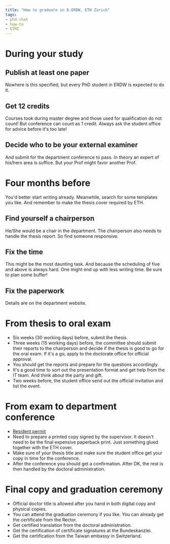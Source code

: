 ```yaml
---
title: "How to graduate in D-ERDW, ETH Zürich"
tags:
- phd-chat
- how-to
- ETHZ
---
```


# During your study

## Publish at least one paper
Nowhere is this specified, but every PhD student in ERDW is expected to do it.

## Get 12 credits
Courses took during master degree and those used for qualification do not count! But conference can count as 1 credit. Always ask the student office for advice before it's too late!

## Decide who to be your external examiner
And submit for the department conference to pass. In theory an expert of his/hers area is suffice. But your Prof might favor another Prof.

# Four months before

You'd better start writing already. Meanwhile, search for some templates you like. And remember to make the thesis cover required by ETH.

## Find yourself a chairperson
He/She would be a chair in the department. The chairperson also needs to handle the thesis report. So find someone responsive.

## Fix the time
This might be the most daunting task. And because the scheduling of five and above is always hard. One might end up with less writing time. Be sure to plan some buffer!

## Fix the paperwork
Details are on the department website.

# From thesis to oral exam
- Six weeks (30 working days) before, submit the thesis.
- Three weeks (15 working days) before, the committee should submit their reports to the chairperson and decide if the thesis is good to go for the oral exam. If it's a go, apply to the doctorate office for official approval.
- You should get the reports and prepare for the questions accordingly.
- It's a good time to sort out the presentation format and get help from the IT team. And think about the party and gift.
- Two weeks before, the student office send out the official invitation and list the event.

# From exam to department conference
- [Resident permit](https://ethz.ch/en/studies/international-immigration-housing/residence-permit/faq-aufenthaltsbewilligung.html)
- Need to prepare a printed copy signed by the supervisor. It doesn't need to be the final expensive paperback print. Just something glued together with the ETH cover.
- Make sure of your thesis title and make sure the student office get your copy in time for the conference.
- After the conference you should get a confirmation. After DK, the rest is then handled by the doctoral administration.

# Final copy and graduation ceremony
- Official doctor title is allowed after you hand in both digital copy and physical copies.
- You can attend the graduation ceremony if you like. You can already get the certificate from the Rector.
- Get certified translation from the doctoral administration.
- Get the certification of certificate signatures at the Bundeskanzlei.
- Get the certification from the Taiwan embassy in Switzerland.